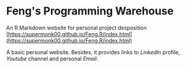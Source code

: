# Feng's Programming Warehouse
An R Markdown website for personal project desposition [https://supermonk00.github.io/Feng.R/index.html](https://supermonk00.github.io/Feng.R/index.html)

A basic personal website. Besides, it provides links to *Linkedln* profile, *Youtube* channel and personal *Email*.




